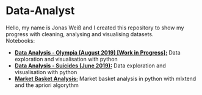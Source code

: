 # Data-Analyst

Hello, my name is Jonas Weiß and I created this repository to show my progress with cleaning, analysing and visualising datasets.<br>
Notebooks:
* <a href="https://github.com/Overflowed10/Data-Analysis/blob/master/Data%20Analysis%20-%20Olympia.ipynb"><b>Data Analysis - Olympia (August 2019) [Work in Progress]:</b></a> Data exploration and visualisation with python
* <a href="https://github.com/Overflowed10/Data-Analysis/blob/master/Data%20Analysis%20-%20Suicides.ipynb"><b>Data Analysis - Suicides (June 2019):</b></a> Data exploration and visualisation with python
* <a href="https://github.com/Overflowed10/Data-Analysis/blob/master/Market%20Basket%20Analysis.ipynb"><b>Market Basket Analysis:</b></a> Market basket analysis in python with mlxtend and the apriori algorythm
